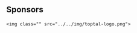 <section>
    <h2>Sponsors</h2>
    
    <img class="" src="../../img/toptal-logo.png">
    
</section>